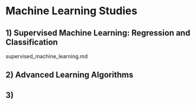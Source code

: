 # Machine Learning Studies
## 1) Supervised Machine Learning: Regression and Classification
supervised_machine_learning.md
## 2) Advanced Learning Algorithms
## 3)

